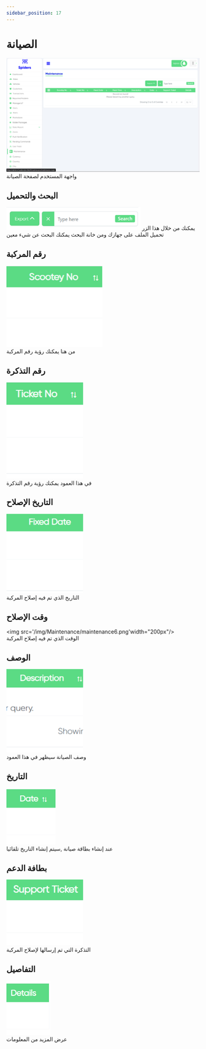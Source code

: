```yaml
---
sidebar_position: 17
---
```

# الصيانة 

<img src='/img/Maintenance/maintenance1.png'/>
واجهة المستخدم لصفحة الصيانة

## البحث والتحميل
<img src='/img/Maintenance/maintenance2.png' width="350px"/>
يمكنك من خلال هذا الزر تحميل الملف على جهازك ومن خانة البحث يمكنك البحث عن شيء معين 

## رقم المركبة
<img src='/img/Maintenance/maintenance3.png' width="250px"/> <br/>
من هنا يمكنك رؤية رقم المركبة 

## رقم التذكرة
<img src='/img/Maintenance/maintenance4.png' width="200px"/> <br/>
في هذا العمود يمكنك رؤية رقم التذكرة

## التاريخ الإصلاح
<img src='/img/Maintenance/maintenance5.png' width="200px"/> <br/>
التاريخ الذي تم فيه إصلاح المركبة

## وقت الإصلاح 
<img src='/img/Maintenance/maintenance6.png'width="200px"/> <br/>
الوقت الذي تم فيه إصلاح المركبة

## الوصف
<img src='/img/Maintenance/maintenance7.png' width="200px"/> <br/>
وصف الصيانة سيظهر في هذا العمود

## التاريخ
<img src='/img/Maintenance/maintenance15.png'/><br/>
عند إنشاء بطاقة صيانة ,سيتم إنشاء التاريخ تلقائيا


## بطافة الدعم
<img src='/img/Maintenance/maintenance8.png' width="200px"/> <br/>
التذكرة التي تم إرسالها لإصلاح المركبة

## التفاصيل
<img src='/img/Maintenance/maintenance16.png'/> <br/>
عرض المزيد من المعلومات